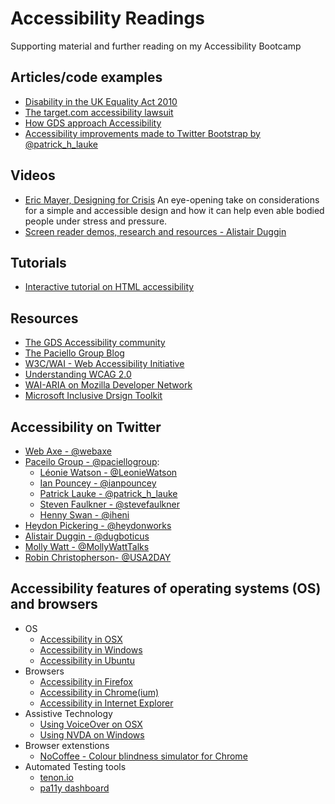 Accessibility Readings
=======================

Supporting material and further reading on my Accessibility Bootcamp

## Articles/code examples
* [Disability in the UK Equality Act 2010](https://www.gov.uk/definition-of-disability-under-equality-act-2010)
* [The target.com accessibility lawsuit](https://www.w3.org/WAI/bcase/target-case-study)
* [How GDS approach Accessibility](https://www.gov.uk/service-manual/helping-people-to-use-your-service/making-your-service-accessible-an-introduction)
* [Accessibility improvements made to Twitter Bootstrap by @patrick_h_lauke](https://github.com/twbs/bootstrap/pulls?q=is%3Apr+author%3Apatrickhlauke)

## Videos
* [Eric Mayer, Designing for Crisis](https://vimeo.com/148927676)
An eye-opening take on considerations for a simple and accessible design and how it can help even able bodied people under stress and pressure.
* [Screen reader demos, research and resources - Alistair Duggin](http://alistairduggin.co.uk/blog/screenreader-resources/)

## Tutorials
* [Interactive tutorial on HTML accessibility](https://teachaccess.github.io/tutorial/)

## Resources
* [The GDS Accessibility community](https://www.gov.uk/service-manual/communities/accessibility-community)
* [The Paciello Group Blog](https://www.paciellogroup.com/blog/)
* [W3C/WAI - Web Accessibility Initiative](https://www.w3.org/standards/webdesign/accessibility)
* [Understanding WCAG 2.0](https://www.w3.org/TR/UNDERSTANDING-WCAG20/)
* [WAI-ARIA on Mozilla Developer Network](https://developer.mozilla.org/docs/Web/Accessibility/ARIA)
* [Microsoft Inclusive Drsign Toolkit](https://www.microsoft.com/en-us/design/practice)

## Accessibility on Twitter
* [Web Axe - @webaxe](https://twitter.com/webaxe)
* [Paceilo Group - @paciellogroup](https://twitter.com/paciellogroup/):
  * [Léonie Watson - @LeonieWatson](https://twitter.com/LeonieWatson)
  * [Ian Pouncey - @ianpouncey](https://twitter.com/ianpouncey)
  * [Patrick Lauke - @patrick_h_lauke](https://twitter.com/patrick_h_lauke)
  * [Steven Faulkner - @stevefaulkner](https://twitter.com/stevefaulkner)
  * [Henny Swan - @iheni](https://twitter.com/iheni)
* [Heydon Pickering - @heydonworks](https://twitter.com/heydonworks)
* [Alistair Duggin - @dugboticus](https://twitter.com/dugboticus)
* [Molly Watt - @MollyWattTalks](https://twitter.com/MollyWattTalks)
* [Robin Christopherson- @USA2DAY](https://twitter.com/USA2DAY)

## Accessibility features of operating systems (OS) and browsers
* OS
  * [Accessibility in OSX](http://www.apple.com/uk/accessibility/osx/)
  * [Accessibility in Windows](https://www.microsoft.com/enable/products/windows7/)
  * [Accessibility in Ubuntu](https://help.ubuntu.com/community/Accessibility)
* Browsers
  * [Accessibility in Firefox](https://developer.mozilla.org/en-US/docs/Mozilla/Accessibility/Accessibility_Features_in_Firefox)
  * [Accessibility in Chrome(ium)](https://www.chromium.org/developers/design-documents/accessibility)
  * [Accessibility in Internet Explorer](https://www.microsoft.com/enable/products/ie11/)
* Assistive Technology
  * [Using VoiceOver on OSX](http://webaim.org/articles/voiceover/)
  * [Using NVDA on Windows](http://webaim.org/articles/nvda/)
* Browser extenstions
  * [NoCoffee - Colour blindness simulator for Chrome](https://accessgarage.wordpress.com/2013/02/09/458/)
* Automated Testing tools
  * [tenon.io](https://tenon.io/)
  * [pa11y dashboard](http://pa11y.org/)
